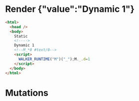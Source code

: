 # Render {"value":"Dynamic 1"}
```html
<html>
  <head />
  <body>
    Static 
    <!---->
    Dynamic 1
    <!--M_*0 #text/0-->
    <script>
      WALKER_RUNTIME("M")("_");M._.d=1
    </script>
  </body>
</html>
```

# Mutations
```

```